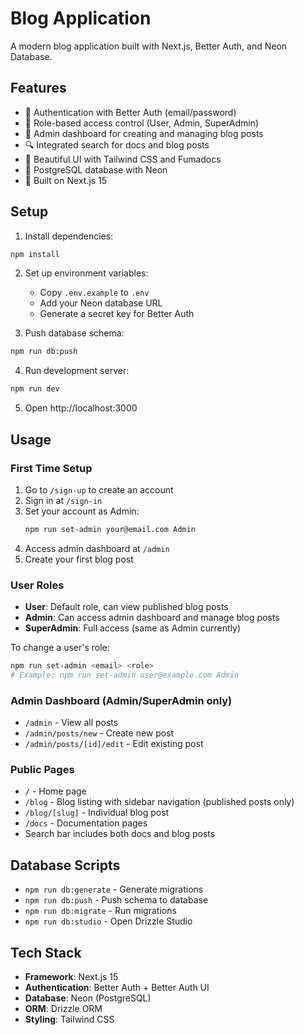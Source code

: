 # Blog Application

A modern blog application built with Next.js, Better Auth, and Neon Database.

## Features

- 🔐 Authentication with Better Auth (email/password)
- 👥 Role-based access control (User, Admin, SuperAdmin)
- 📝 Admin dashboard for creating and managing blog posts
- 🔍 Integrated search for docs and blog posts
- 🎨 Beautiful UI with Tailwind CSS and Fumadocs
- 💾 PostgreSQL database with Neon
- 🚀 Built on Next.js 15

## Setup

1. Install dependencies:
```bash
npm install
```

2. Set up environment variables:
   - Copy `.env.example` to `.env`
   - Add your Neon database URL
   - Generate a secret key for Better Auth

3. Push database schema:
```bash
npm run db:push
```

4. Run development server:
```bash
npm run dev
```

5. Open http://localhost:3000

## Usage

### First Time Setup

1. Go to `/sign-up` to create an account
2. Sign in at `/sign-in`
3. Set your account as Admin:
   ```bash
   npm run set-admin your@email.com Admin
   ```
4. Access admin dashboard at `/admin`
5. Create your first blog post

### User Roles

- **User**: Default role, can view published blog posts
- **Admin**: Can access admin dashboard and manage blog posts
- **SuperAdmin**: Full access (same as Admin currently)

To change a user's role:
```bash
npm run set-admin <email> <role>
# Example: npm run set-admin user@example.com Admin
```

### Admin Dashboard (Admin/SuperAdmin only)

- `/admin` - View all posts
- `/admin/posts/new` - Create new post
- `/admin/posts/[id]/edit` - Edit existing post

### Public Pages

- `/` - Home page
- `/blog` - Blog listing with sidebar navigation (published posts only)
- `/blog/[slug]` - Individual blog post
- `/docs` - Documentation pages
- Search bar includes both docs and blog posts

## Database Scripts

- `npm run db:generate` - Generate migrations
- `npm run db:push` - Push schema to database
- `npm run db:migrate` - Run migrations
- `npm run db:studio` - Open Drizzle Studio

## Tech Stack

- **Framework**: Next.js 15
- **Authentication**: Better Auth + Better Auth UI
- **Database**: Neon (PostgreSQL)
- **ORM**: Drizzle ORM
- **Styling**: Tailwind CSS
